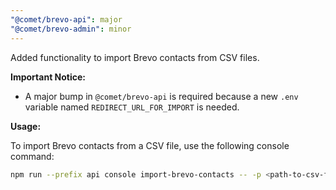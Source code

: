 ```yaml
---
"@comet/brevo-api": major
"@comet/brevo-admin": minor
---
```


Added functionality to import Brevo contacts from CSV files.

**Important Notice:**

-   A major bump in `@comet/brevo-api` is required because a new `.env` variable named `REDIRECT_URL_FOR_IMPORT` is needed.

**Usage:**

To import Brevo contacts from a CSV file, use the following console command:

```bash
npm run --prefix api console import-brevo-contacts -- -p <path-to-csv-file> -s '<scope-json>' [--targetGroupIds <ids...>]
```
